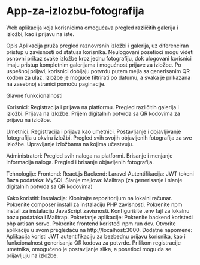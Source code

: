 # App-za-izlozbu-fotografija
Web aplikacija koja korisnicima omogućava pregled različitih galerija i izložbi, kao i prijavu na iste. 

Opis
Aplikacija pruža pregled raznovrsnih izložbi i galerija, uz diferenciran pristup u zavisnosti od statusa korisnika. Neulogovani posetioci mogu videti osnovni prikaz svake izložbe kroz jednu fotografiju, dok ulogovani korisnici imaju pristup kompletnim galerijama i mogućnost prijave za izložbe. Po uspešnoj prijavi, korisnici dobijaju potvrdu putem mejla sa generisanim QR kodom za ulaz. Izložbe je moguće filtrirati po datumu, a svaka je prikazana na zasebnoj stranici pomoću paginacije.

Glavne funkcionalnosti

Korisnici:
Registracija i prijava na platformu.
Pregled različitih galerija i izložbi.
Prijava na izložbe.
Prijem digitalnih potvrda sa QR kodovima za prijavu na izložbe.

Umetnici:
Registracija i prijava kao umetnici.
Postavljanje i objavljivanje fotografija u okviru izložbi.
Pregled svih svojih objavljenih fotografija za sve izložbe.
Upravljanje izložbama na kojima učestvuju.

Administratori:
Pregled svih naloga na platformi.
Brisanje i menjanje informacija naloga.
Pregled i brisanje objavljenih fotografija.

Tehnologije:
Frontend: React.js
Backend: Laravel
Autentifikacija: JWT tokeni
Baza podataka: MySQL
Slanje mejlova: Mailtrap (za generisanje i slanje digitalnih potvrda sa QR kodovima)

Kako koristiti:
Instalacija:
Klonirajte repozitorijum na lokalni računar.
Pokrenite composer install za instalaciju PHP zavisnosti.
Pokrenite npm install za instalaciju JavaScript zavisnosti.
Konfigurišite .env fajl za lokalnu bazu podataka i Mailtrap.
Pokretanje aplikacije:
Pokrenite backend koristeći php artisan serve.
Pokrenite frontend koristeći npm run dev.
Otvorite aplikaciju u svom pregledaču na http://localhost:3000.
Dodatne napomene:
Aplikacija koristi JWT autentifikaciju za bezbednu prijavu korisnika, kao i funkcionalnost generisanja QR kodova za potvrde. Prilikom registracije umetnika, omogućeno je postavljanje slika, a posetioci mogu da se prijavljuju na izložbe.

